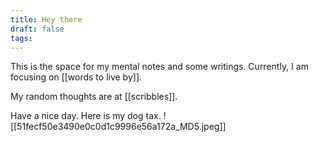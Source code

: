 ```yaml
---
title: Hey there
draft: false
tags:
---
```

This is the space for my mental notes and some writings.
Currently, I am focusing on [[words to live by]].

My random thoughts are at [[scribbles]].

Have a nice day. Here is my dog tax.
![[51fecf50e3490e0c0d1c9996e56a172a_MD5.jpeg]]